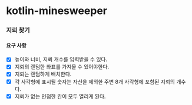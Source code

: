 # kotlin-minesweeper

### 지뢰 찾기

#### 요구 사항
- [x] 높이와 너비, 지뢰 개수를 입력받을 수 있다.
- [x] 지뢰의 랜덤한 좌표를 가져올 수 있어야한다.
- [x] 지뢰는 랜덤하게 배치한다.
- [x] 각 사각형에 표시될 숫자는 자신을 제외한 주변 8개 사각형에 포함된 지뢰의 개수다.
- [x] 지뢰가 없는 인접한 칸이 모두 열리게 된다.
